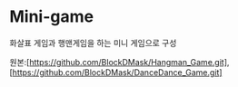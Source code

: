 # Mini-game
화살표 게임과 행맨게임을 하는 미니 게임으로 구성  

원본:[https://github.com/BlockDMask/Hangman_Game.git], [https://github.com/BlockDMask/DanceDance_Game.git]
